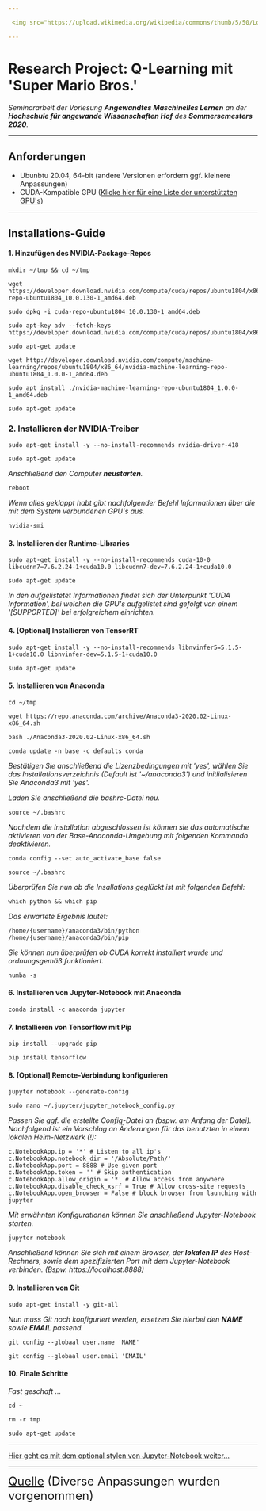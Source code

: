 ```yaml
---

 <img src="https://upload.wikimedia.org/wikipedia/commons/thumb/5/50/Logo_fh_hof.svg/2000px-Logo_fh_hof.svg.png" width="350">

---
```


# Research Project: Q-Learning mit 'Super Mario Bros.'

*Seminararbeit der Vorlesung **Angewandtes Maschinelles Lernen** an der **Hochschule für angewande Wissenschaften Hof** des **Sommersemesters 2020**.*

---

## Anforderungen
- Ubunbtu 20.04, 64-bit (andere Versionen erfordern ggf. kleinere Anpassungen)
- CUDA-Kompatible GPU (<a href="https://developer.nvidia.com/cuda-gpus">Klicke hier für eine Liste der unterstützten GPU's</a>)

---

## Installations-Guide

#### 1. Hinzufügen des NVIDIA-Package-Repos
```
mkdir ~/tmp && cd ~/tmp

wget https://developer.download.nvidia.com/compute/cuda/repos/ubuntu1804/x86_64/cuda-repo-ubuntu1804_10.0.130-1_amd64.deb

sudo dpkg -i cuda-repo-ubuntu1804_10.0.130-1_amd64.deb

sudo apt-key adv --fetch-keys https://developer.download.nvidia.com/compute/cuda/repos/ubuntu1804/x86_64/7fa2af80.pub

sudo apt-get update

wget http://developer.download.nvidia.com/compute/machine-learning/repos/ubuntu1804/x86_64/nvidia-machine-learning-repo-ubuntu1804_1.0.0-1_amd64.deb

sudo apt install ./nvidia-machine-learning-repo-ubuntu1804_1.0.0-1_amd64.deb

sudo apt-get update
```


### 2. Installieren der NVIDIA-Treiber
```
sudo apt-get install -y --no-install-recommends nvidia-driver-418

sudo apt-get update
```

*Anschließend den Computer **neustarten**.*

```
reboot
````

*Wenn alles geklappt habt gibt nachfolgender Befehl Informationen über die mit dem System verbundenen GPU's aus.*

```
nvidia-smi
```

#### 3. Installieren der Runtime-Libraries
```
sudo apt-get install -y --no-install-recommends cuda-10-0 libcudnn7=7.6.2.24-1+cuda10.0 libcudnn7-dev=7.6.2.24-1+cuda10.0

sudo apt-get update
```


*In den aufgelistetet Informationen findet sich der Unterpunkt 'CUDA Information', bei welchen die GPU's aufgelistet sind gefolgt von einem '[SUPPORTED]' bei erfolgreichem einrichten.*

#### 4. [Optional] Installieren von TensorRT
```
sudo apt-get install -y --no-install-recommends libnvinfer5=5.1.5-1+cuda10.0 libnvinfer-dev=5.1.5-1+cuda10.0

sudo apt-get update
```

#### 5. Installieren von Anaconda
```
cd ~/tmp

wget https://repo.anaconda.com/archive/Anaconda3-2020.02-Linux-x86_64.sh

bash ./Anaconda3-2020.02-Linux-x86_64.sh

conda update -n base -c defaults conda
```

*Bestätigen Sie anschließend die Lizenzbedingungen mit 'yes', wählen Sie das Installationsverzeichnis (Default ist '~/anaconda3') und initlialisieren Sie Anaconda3 mit 'yes'.*

*Laden Sie anschließend die bashrc-Datei neu.*

```
source ~/.bashrc
```

*Nachdem die Installation abgeschlossen ist können sie das automatische aktivieren von der Base-Anaconda-Umgebung mit folgenden Kommando deaktivieren.*

```
conda config --set auto_activate_base false

source ~/.bashrc
```

*Überprüfen Sie nun ob die Insallations geglückt ist mit folgenden Befehl:*

```
which python && which pip
```

*Das erwartete Ergebnis lautet:*
```
/home/{username}/anaconda3/bin/python
/home/{username}/anaconda3/bin/pip
```

*Sie können nun überprüfen ob CUDA korrekt installiert wurde und ordnungsgemäß funktioniert.*

```
numba -s
```

#### 6. Installieren von Jupyter-Notebook mit Anaconda

```
conda install -c anaconda jupyter
```

#### 7. Installieren von Tensorflow mit Pip
```
pip install --upgrade pip

pip install tensorflow
```

#### 8. [Optional] Remote-Verbindung konfigurieren

```
jupyter notebook --generate-config
```

```
sudo nano ~/.jupyter/jupyter_notebook_config.py
```

*Passen Sie ggf. die erstellte Config-Datei an (bspw. am Anfang der Datei). Nachfolgend ist ein Vorschlag an Änderungen für das benutzten in einem lokalen Heim-Netzwerk (!):*

```
c.NotebookApp.ip = '*' # Listen to all ip's
c.NotebookApp.notebook_dir = '/Absolute/Path/'
c.NotebookApp.port = 8888 # Use given port
c.NotebookApp.token = '' # Skip authentication
c.NotebookApp.allow_origin = '*' # Allow access from anywhere
c.NotebookApp.disable_check_xsrf = True # Allow cross-site requests
c.NotebookApp.open_browser = False # block browser from launching with jupyter
```

*Mit erwähnten Konfigurationen können Sie anschließend Jupyter-Notebook starten.*

```
jupyter notebook
```

*Anschließend können Sie sich mit einem Browser, der <b>lokalen IP</b> des Host-Rechners, sowie dem spezifizierten Port mit dem Jupyter-Notebook verbinden. (Bspw. https://localhost:8888)*

#### 9. Installieren von Git

```
sudo apt-get install -y git-all
```

*Nun muss Git noch konfiguriert werden, ersetzen Sie hierbei den <b>NAME</b> sowie <b>EMAIL</b> passend.*

```
git config --globaal user.name 'NAME'

git config --globaal user.email 'EMAIL'
```

#### 10. Finale Schritte

*Fast geschaft ...*

```
cd ~

rm -r tmp

sudo apt-get update
```

---

<a href="https://github.com/JanGaida/research_project_machine_learning_hshof_sose2020/blob/master/styling_guide.md">Hier geht es mit dem optional stylen von Jupyter-Notebook weiter...</a>

---
<font size="5"><a href="https://medium.com/@birkann/install-tensorflow-2-0-with-gpu-support-and-jupyter-notebook-db0eeb3067a1">Quelle</a> (Diverse Anpassungen wurden vorgenommen)</font>


